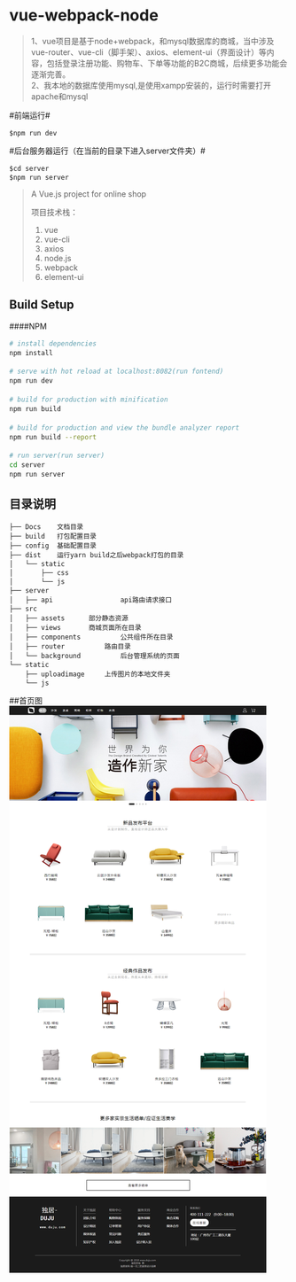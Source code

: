 
# vue-webpack-node
>1、vue项目是基于node+webpack，和mysql数据库的商城，当中涉及vue-router、vue-cli（脚手架）、axios、element-ui（界面设计）等内容，包括登录注册功能、购物车、下单等功能的B2C商城，后续更多功能会逐渐完善。  
>2、我本地的数据库使用mysql,是使用xampp安装的，运行时需要打开apache和mysql
 
#前端运行#

    $npm run dev    
    
#后台服务器运行（在当前的目录下进入server文件夹）#
 
    $cd server  
    $npm run server


> A Vue.js project for online shop
>
> 项目技术栈：
>
> 1. vue
> 2. vue-cli 
> 3. axios 
> 4. node.js
> 5. webpack
> 6. element-ui


## Build Setup

####NPM

``` bash
# install dependencies
npm install

# serve with hot reload at localhost:8082(run fontend)
npm run dev

# build for production with minification
npm run build

# build for production and view the bundle analyzer report
npm run build --report

# run server(run server)
cd server
npm run server
```


## 目录说明

```shell
├── Docs	文档目录
├── build	打包配置目录
├── config	基础配置目录
├── dist	运行yarn build之后webpack打包的目录
│   └── static
│       ├── css
│       └── js
├── server
│   ├── api					api路由请求接口
├── src
│   ├── assets	    部分静态资源
│   ├── views       商城页面所在目录
│   ├── components			公共组件所在目录
│   ├── router			路由目录
│   └── background			后台管理系统的页面
└── static
    ├── uploadimage     上传图片的本地文件夹
    └── js
```
##首页图
 ![image](https://github.com/qianwen155/vue-webpack-node/blob/branch_test/shop.png)

